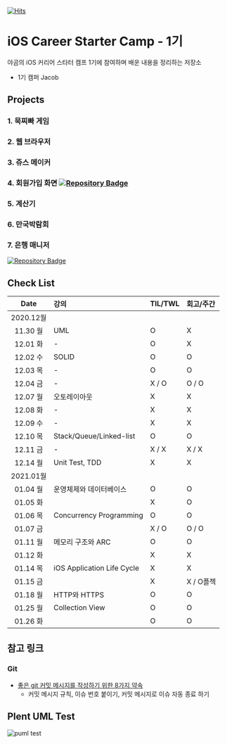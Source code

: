 [![Hits](https://hits.seeyoufarm.com/api/count/incr/badge.svg?url=https%3A%2F%2Fgithub.com%2FKyungminLeeDev%2FiOS_Career_Starter_Camp&count_bg=%2379C83D&title_bg=%23555555&icon=&icon_color=%23E7E7E7&title=hits&edge_flat=false)](https://hits.seeyoufarm.com)

# iOS Career Starter Camp - 1기

야곰의 iOS 커리어 스타터 캠프 1기에 참여하며 배운 내용을 정리하는 저장소

- 1기 캠퍼 Jacob

## Projects

### 1. 묵찌빠 게임

### 2. 웹 브라우저

### 3. 쥬스 메이커

### 4. 회원가입 화면 [![Repository Badge](http://img.shields.io/badge/-Repository-211F1F?style=for-the-badge&logo=github&link=https://github.com/KyungminLeeDev/ios-bank-manager)](https://github.com/KyungminLeeDev/ios-bank-manager)

### 5. 계산기

### 6. 만국박람회

### 7. 은행 매니저
[![Repository Badge](http://img.shields.io/badge/-Repository-211F1F?style=flat&logo=github&link=https://github.com/KyungminLeeDev/ios-bank-manager)](https://github.com/KyungminLeeDev/ios-bank-manager)



## Check List

| Date     | 강의                           | TIL/TWL   | 회고/주간 | 
| :------: | :----------------------------- | :-------- | :-------  |
| 2020.12월                                                      ||||
| 11.30 월 | UML                            | O         | X         |
| 12.01 화 | -                              | O         | X         |
| 12.02 수 | SOLID                          | O         | O         |
| 12.03 목 | -                              | O         | O         |
| 12.04 금 | -                              | X / O     | O / O     |
| 12.07 월 | 오토레이아웃                   | X         | X         |
| 12.08 화 | -                              | X         | X         |
| 12.09 수 | -                              | X         | X         |
| 12.10 목 | Stack/Queue/Linked-list        | O         | O         |
| 12.11 금 | -                              | X / X     | X / X     |
| 12.14 월 | Unit Test, TDD                 | X         | X         |
| 2021.01월                                                      ||||
| 01.04 월 | 운영체제와 데이터베이스        | O         | O         |
| 01.05 화 |                                | X         | O         |
| 01.06 목 | Concurrency Programming        | O         | O         |
| 01.07 금 |                                | X / O     | O / O     |
| 01.11 월 | 메모리 구조와 ARC              | O         | O         |
| 01.12 화 |                                | X         | X         |
| 01.14 목 | iOS Application Life Cycle     | X         | X         |
| 01.15 금 |                                | X         | X / O플젝 |
| 01.18 월 | HTTP와 HTTPS                   | O         | O         |
| 01.25 월 | Collection View                | O         | O         |
| 01.26 화 |                                | O         | O         |


## 참고 링크

### Git 

- [좋은 git 커밋 메시지를 작성하기 위한 8가지 약속](https://djkeh.github.io/articles/How-to-write-a-git-commit-message-kor/)
    - 커밋 메시지 규칙, 이슈 번호 붙이기, 커밋 메시지로 이슈 자동 종료 하기

## Plent UML Test

![puml test](http://www.plantuml.com/plantuml/proxy?src=https://raw.githubusercontent.com/KyungminLeeDev/iOS_Career_Starter_Camp/main/Test/PlantUML/test.puml)